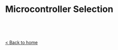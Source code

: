 # Microcontroller Selection

<!--- Add introductory information here -->

<!--- Use Markdwon conversion to get the Google Doc moved into this portion. -->


&nbsp;

&nbsp;

[< Back to home](./index.md)
